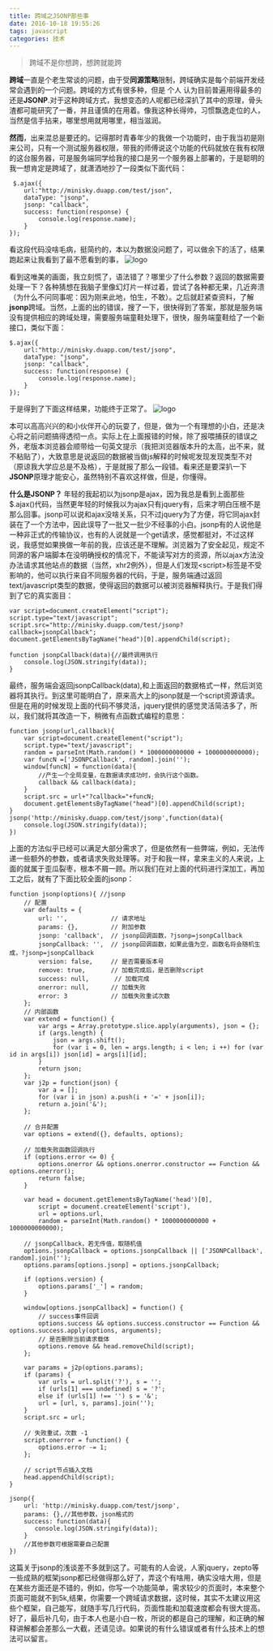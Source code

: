 ```yaml
---
title: 跨域之JSONP那些事
date: 2016-10-18 19:55:26
tags: javascript
categories: 技术
---
```


 > 跨域不是你想跨，想跨就能跨
 
**跨域**一直是个老生常谈的问题，由于受**同源策略**限制，跨域确实是每个前端开发经常会遇到的一个问题。跨域的方式有很多种，但是 个人 认为目前普遍用得最多的还是**JSONP**.对于这种跨域方式，我想变态的人呢都已经深扒了其中的原理，骨头渣都可能研究了一番，并且谨慎的在用着。像我这种长得帅，习惯飘逸走位的人，当然是信手拈来，哪里想用就用哪里，相当滋润。
   
**然而**，出来混总是要还的。记得那时青春年少的我做一个功能时，<!--more-->由于我当初是刚来公司，只有一个测试服务器权限，带我的师傅说这个功能的代码就放在我有权限的这台服务器，可是服务端同学给我的接口是另一个服务器上部署的，于是聪明的我一想肯定是跨域了，就潇洒地抄了一段类似下面代码：
   

     $.ajax({
        url:"http://minisky.duapp.com/test/json",
        dataType: "jsonp",
        jsonp: "callback",
        success: function(response) {
            console.log(response.name);
        }
    });

看这段代码没啥毛病，挺简约的，本以为数据没问题了，可以做余下的活了，结果跑起来让我看到了最不愿看到的事，
![logo](jsonp_1.png)

看到这唯美的画面，我立刻慌了，语法错了？哪里少了什么参数？返回的数据需要处理一下？各种猜想在我脑子里像幻灯片一样过着，尝试了各种都无果，几近奔溃（为什么不问同事呢：因为刚来此地，怕生，不敢）。之后就赶紧查资料，了解**jsonp**跨域。当然，上面的出的错误，搜了一下，很快得到了答案，那就是服务端没有提供相应的跨域处理，需要服务端童鞋处理下，很快，服务端童鞋给了一个新接口，类似下面：

    $.ajax({
        url:"http://minisky.duapp.com/test/jsonp",
        dataType: "jsonp",
        jsonp: "callback",
        success: function(response) {
            console.log(response.name);
        }
    });
    
于是得到了下面这样结果，功能终于正常了。
![logo](jsonp_2.png)

本可以高高兴兴的和小伙伴开心的玩耍了，但是，做为一个有理想的小白，还是决心将之前问题搞得透彻一点。实际上在上面报错的时候，除了报喂捕获的错误之外，老版本浏览器会顺带给一句英文提示（我把浏览器版本升的太高，出不来，就不粘贴了），大致意思是说返回的数据被当做js解释的时候呢发现发现类型不对（原谅我大学应总是不及格），于是就报了那么一段错。看来还是要深扒一下**JSONP**原理才能安心，虽然特别不喜欢这样做，但是，你懂得。

**什么是JSONP？**
年轻的我起初以为jsonp是ajax，因为我总是看到上面那些$.ajax()代码，当然更年轻的时候我以为ajax只有jquery有，后来才明白压根不是那么回事。jsonp可以说和ajax没啥关系，只不过jquery为了方便，将它同ajax封装在了一个方法中，因此误导了一批又一批少不经事的小白。jsonp有的人说他是一种非正式的传输协议，也有的人说就是一个get请求，感觉都挺对，不过这样说，我感觉如果换做一年前的我，应该还是不理解。浏览器为了安全起见，规定不同源的客户端脚本在没明确授权的情况下，不能读写对方的资源，所以ajax方法没办法请求其他站点的数据（当然，xhr2例外），但是人们发现&lt;script&gt;标签是不受影响的，他可以执行来自不同服务器的代码，于是，服务端通过返回text/javascript类型的数据，使得返回的数据可以被浏览器解释执行。于是我们得到了它的真实面目：

    var script=document.createElement("script");  
    script.type="text/javascript";  
    script.src="http://minisky.duapp.com/test/jsonp?callback=jsonpCallback";  
    document.getElementsByTagName("head")[0].appendChild(script);
    
    function jsonpCallback(data){//最终调用执行
        console.log(JSON.stringify(data));
    }
    
最终，服务端会返回jsonpCallback(data),和上面返回的数据格式一样，然后浏览器将其执行。到这里可能明白了，原来高大上的jsonp就是一个script资源请求。但是在用的时候发现上面的代码不够灵活，jquery提供的感觉灵活简洁多了，所以，我们就将其改造一下，稍微有点函数式编程的意思：

    function jsonp(url,callback){
        var script=document.createElement("script");
        script.type="text/javascript";
        random = parseInt(Math.random() * 1000000000000 + 1000000000000); 
        var funcN =['JSONPCallback', random].join('');
        window[funcN] = function(data){
            //产生一个全局变量，在数据请求成功时，会执行这个函数。
            callback && callback(data);
        }
        script.src = url+"?callback="+funcN;
        document.getElementsByTagName("head")[0].appendChild(script);
    }
    jsonp('http://minisky.duapp.com/test/jsonp',function(data){
        console.log(JSON.stringify(data));
    })
    
上面的方法似乎已经可以满足大部分需求了，但是依然有一些弊端，例如，无法传递一些额外的参数，或者请求失败处理等。对于和我一样，拿来主义的人来说，上面的就属于歪瓜裂枣，根本不屑一顾。所以我们在对上面的代码进行深加工，再加工之后，就有了下面比较全面的jsonp：

    function jsonp(options){ //jsonp
	    // 配置
	    var defaults = {
	        url: '',            // 请求地址
	        params: {},         // 附加参数
	        jsonp: 'callback',  // jsonp回调函数，?jsonp=jsonpCallback
	        jsonpCallback: '',  // jsonp回调函数，如果此值为空，函数名将会随机生成，?jsonp=jsonpCallback
	        version: false,     // 是否需要版本号
	        remove: true,       // 加载完成后，是否删除script
	        success: null,       // 加载完成
	        onerror: null,      // 加载失败
	        error: 3            // 加载失败重试次数
	    };
	    // 内部函数
	    var extend = function() {
	        var args = Array.prototype.slice.apply(arguments), json = {};
	        if (args.length) {
	            json = args.shift();
	            for (var i = 0, len = args.length; i < len; i ++) for (var id in args[i]) json[id] = args[i][id];
	        }
	        return json;
	    };
	    var j2p = function(json) {
	        var a = [];
	        for (var i in json) a.push(i + '=' + json[i]);
	        return a.join('&');
	    };

	    // 合并配置
	    var options = extend({}, defaults, options);

	    // 加载失败函数回调执行
	    if (options.error <= 0) {
	        options.onerror && options.onerror.constructor == Function && options.onerror();
	        return false;
	    }

	    var head = document.getElementsByTagName('head')[0],
	        script = document.createElement('script'),
	        url = options.url,
	        random = parseInt(Math.random() * 1000000000000 + 1000000000000);

	    // jsonpCallback，若无传值，取随机值
	    options.jsonpCallback = options.jsonpCallback || ['JSONPCallback', random].join('');
	    options.params[options.jsonp] = options.jsonpCallback;
	    
	    if (options.version) {
	        options.params['_'] = random;
	    }
	    
	    window[options.jsonpCallback] = function() {
	        // success事件回调
	        options.success && options.success.constructor == Function && options.success.apply(options, arguments);
	        // 是否删除当前请求载体
	        options.remove && head.removeChild(script);
	    };

	    var params = j2p(options.params);
	    if (params) {
	        var urls = url.split('?'), s = '';
	        if (urls[1] === undefined) s = '?';
	        else if (urls[1] !== '') s = '&';
	        url = [url, s, params].join('');
	    }
	    script.src = url;

	    // 失败重试，次数 -1
	    script.onerror = function() {
	        options.error -= 1;
	    };

	    // script节点插入文档
	    head.appendChild(script);
	}
	
	jsonp({
        url: 'http://minisky.duapp.com/test/jsonp',
        params: {},//其他参数，json格式的 
        success: function(data){
           console.log(JSON.stringify(data)); 
        }
        //其他参数可根据需要自己配置
    })
	
这篇关于jsonp的浅谈差不多就到这了。可能有的人会说，人家jquery，zepto等一些成熟的框架jsonp都已经做得那么好了，弄这个有啥用，确实没啥大用，但是在某些方面还是不错的，例如，你写一个功能简单，需求较少的页面时，本来整个页面可能就不到5k,结果，你需要一个跨域请求数据，这时候，其实不太建议用这些个框架，自己能写，就随手写几行代码，页面性能和加载速度都会有很大提高。好了，最后补几句，由于本人也是小白一枚，所说的都是自己的理解，和正确的解释讲解都会差那么一大截，还请见谅。如果说的有什么错误或者有什么技术上的想法可以留言。